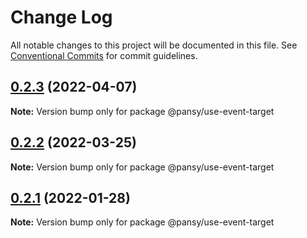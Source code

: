 # Change Log

All notable changes to this project will be documented in this file.
See [Conventional Commits](https://conventionalcommits.org) for commit guidelines.

## [0.2.3](https://github.com/pansyjs/react-hooks/compare/@pansy/use-event-target@0.2.2...@pansy/use-event-target@0.2.3) (2022-04-07)

**Note:** Version bump only for package @pansy/use-event-target





## [0.2.2](https://github.com/pansyjs/react-hooks/compare/@pansy/use-event-target@0.2.1...@pansy/use-event-target@0.2.2) (2022-03-25)

**Note:** Version bump only for package @pansy/use-event-target





## [0.2.1](https://github.com/pansyjs/react-hooks/compare/@pansy/use-event-target@0.2.0...@pansy/use-event-target@0.2.1) (2022-01-28)

**Note:** Version bump only for package @pansy/use-event-target
